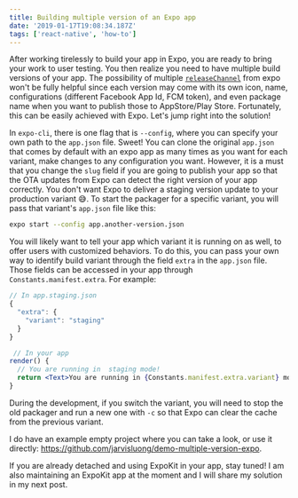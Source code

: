 ```yaml
---
title: Building multiple version of an Expo app
date: '2019-01-17T19:08:34.187Z'
tags: ['react-native', 'how-to']
---
```


After working tirelessly to build your app in Expo, you are ready to bring your work to user testing. You then realize you need to have multiple build versions of your app. The possibility of multiple [`releaseChannel`](https://docs.expo.io/versions/latest/guides/release-channels#__next) from expo won't be fully helpful since each version may come with its own icon, name, configurations (different Facebook App Id, FCM token), and even package name when you want to publish those to AppStore/Play Store. Fortunately, this can be easily achieved with Expo. Let's jump right into the solution!

In `expo-cli`, there is one flag that is `--config`, where you can specify your own path to the `app.json` file. Sweet! You can clone the original `app.json` that comes by default with an expo app as many times as you want for each variant, make changes to any configuration you want. However, it is a must that you change the `slug` field if you are going to publish your app so that the OTA updates from Expo can detect the right version of your app correctly. You don't want Expo to deliver a staging version update to your production variant 😅. To start the packager for a specific variant, you will pass that variant's `app.json` file like this:

```bash
expo start --config app.another-version.json
```

You will likely want to tell your app which variant it is running on as well, to offer users with customized behaviors. To do this, you can pass your own way to identify build variant through the field `extra` in the `app.json` file. Those fields can be accessed in your app through `Constants.manifest.extra`. For example:

```jsx
// In app.staging.json
{
  "extra": {
    "variant": "staging"
  }
}

 // In your app
render() {
  // You are running in  staging mode!
  return <Text>You are running in {Constants.manifest.extra.variant} mode!</Text>
}
```

During the development, if you switch the variant, you will need to stop the old packager and run a new one with `-c` so that Expo can clear the cache from the previous variant.

I do have an example empty project where you can take a look, or use it directly: https://github.com/jarvisluong/demo-multiple-version-expo.

If you are already detached and using ExpoKit in your app, stay tuned! I am also maintaining an ExpoKit app at the moment and I will share my solution in my next post.
